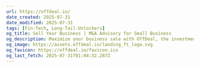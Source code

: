 ```yaml
---
url: https://offdeal.io/
date_created: 2025-07-31
date_modified: 2025-07-31
tags: [Fin-Tech, Long-Tail-Unlockers]
og_title: Sell Your Business | M&A Advisory for Small Business
og_description: Maximize your business sale with OffDeal, the investment bank for small businesses. Get a free valuation, banker consults & matched buyers to exit for top price.
og_image: https://assets.offdeal.io/landing_ft_logo.svg
og_favicon: https://offdeal.io/favicon.ico
og_last_fetch: 2025-07-31T01:04:32.287Z
---
```

